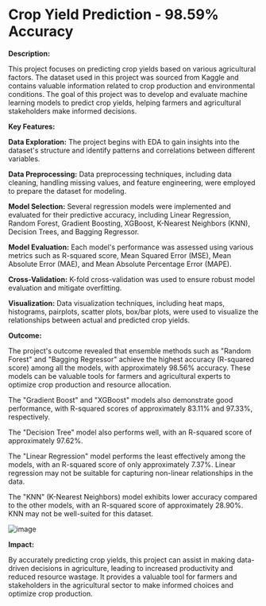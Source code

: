 # Crop Yield Prediction - 98.59% Accuracy

**Description:**

This project focuses on predicting crop yields based on various agricultural factors. The dataset used in this project was sourced from Kaggle and contains valuable information related to crop production and environmental conditions. The goal of this project was to develop and evaluate machine learning models to predict crop yields, helping farmers and agricultural stakeholders make informed decisions.

**Key Features:**

**Data Exploration:** The project begins with EDA to gain insights into the dataset's structure and identify patterns and correlations between different variables.

**Data Preprocessing:** Data preprocessing techniques, including data cleaning, handling missing values, and feature engineering, were employed to prepare the dataset for modeling.

**Model Selection:** Several regression models were implemented and evaluated for their predictive accuracy, including Linear Regression, Random Forest, Gradient Boosting, XGBoost, K-Nearest Neighbors (KNN), Decision Trees, and Bagging Regressor.

**Model Evaluation:** Each model's performance was assessed using various metrics such as R-squared score, Mean Squared Error (MSE), Mean Absolute Error (MAE), and Mean Absolute Percentage Error (MAPE).

**Cross-Validation:** K-fold cross-validation was used to ensure robust model evaluation and mitigate overfitting.

**Visualization:** Data visualization techniques, including heat maps, histograms, pairplots, scatter plots, box/bar plots, were used to visualize the relationships between actual and predicted crop yields.

**Outcome:**

The project's outcome revealed that ensemble methods such as "Random Forest" and "Bagging Regressor" achieve the highest accuracy (R-squared score) among all the models, with approximately 98.56% accuracy. These models can be valuable tools for farmers and agricultural experts to optimize crop production and resource allocation. 

The "Gradient Boost" and "XGBoost" models also demonstrate good performance, with R-squared scores of approximately 83.11% and 97.33%, respectively.

The "Decision Tree" model also performs well, with an R-squared score of approximately 97.62%.

The "Linear Regression" model performs the least effectively among the models, with an R-squared score of only approximately 7.37%. Linear regression may not be suitable for capturing non-linear relationships in the data.

The "KNN" (K-Nearest Neighbors) model exhibits lower accuracy compared to the other models, with an R-squared score of approximately 28.90%. KNN may not be well-suited for this dataset.

![image](https://github.com/AshanGlenn94/CropYieldPrediction_Python/assets/72578388/66b01158-b0bd-4c80-a344-3df9c2f27fa8)


**Impact:**

By accurately predicting crop yields, this project can assist in making data-driven decisions in agriculture, leading to increased productivity and reduced resource wastage. It provides a valuable tool for farmers and stakeholders in the agricultural sector to make informed choices and optimize crop production.
